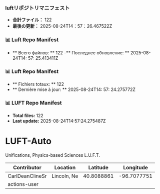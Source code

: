 <!-- LUFT_MANIFEST_JA START -->
### luftリポジトリマニフェスト

-  **合計ファイル：** 122
-  **最後の更新：** 2025-08-24T14：57：26.467522Z
<!-- LUFT_MANIFEST_JA END -->

<!-- LUFT_MANIFEST_RU START -->
### 📊 Luft Repo Manifest

- ** Всего файлов: ** 122
-** Последнее обновление: ** 2025-08-24T14: 57: 25.413411Z
<!-- LUFT_MANIFEST_RU END -->

<!-- LUFT_MANIFEST_FR START -->
### 📊 Luft Repo Manifest

- ** Fichiers totaux: ** 122
- ** Dernière mise à jour: ** 2025-08-24T14: 57: 24.275772Z
<!-- LUFT_MANIFEST_FR END -->

<!-- LUFT_MANIFEST_EN START -->
### 📊 LUFT Repo Manifest

- **Total files:** 122
- **Last update:** 2025-08-24T14:57:24.275487Z

<!-- LUFT_MANIFEST_EN END -->

# LUFT-Auto
Unifications, Physics-based Sciences L.U.F.T.

<!-- LUFT_CONTRIBUTOR_MAP START -->
| Contributor | Location | Latitude | Longitude |
|-------------|----------|----------|-----------|
| CarlDeanClineSr | Lincoln, Ne | 40.8088861 | -96.7077751 |
| actions-user |  |  |  |

<!-- LUFT_CONTRIBUTOR_MAP END -->
